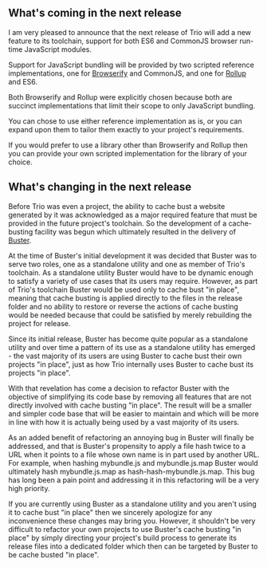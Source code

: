 <!--
template: articlepage
title: Next Feature Release
appendToTarget: true
category: news
tag: v5.0.0
articleTitle: "Next Feature Release"
activeHeaderItem: 3
socialMediaMetaTags:
- "<meta property='og:type' content='article'>"
- "<meta property='og:title' content='Next Feature Release'>"
- "<meta property='og:description' content='What/'s coming in the next feature release'>"
- "<meta property='og:url' content='https://gettriossg.com/blog/releases/2021/03/23/next-feature-release/'>"
- "<meta property='og:image' content='https://gettriossg.com/media/trio-social-media-image.png'>"
- "<meta name='twitter:card' content='summary_large_image'>"
- "<meta name='twitter:site' content='@gettriossg'>"
- "<meta name='twitter:creator' content='@jefftschwartz'>"
- "<meta name='twitter:title' content='Next Feature Release'>"
- "<meta name='twitter:description' content='What/'s coming in the next feature release'>"
- "<meta name='twitter:image' content='https://gettriossg.com/media/trio-social-media-image.png'>"
-->

## What's coming in the next release

I am very pleased to announce that the next release of Trio will add a new feature to its toolchain, support for both ES6 and CommonJS browser run-time JavaScript modules.

Support for JavaScript bundling will be provided by two scripted reference implementations, one for <a href="http://browserify.org/">Browserify</a> and CommonJS, and one for <a href="https://rollupjs.org/guide/en/">Rollup</a> and ES6.

Both Browserify and Rollup were explicitly chosen because both are succinct implementations that limit their scope to only JavaScript bundling.

You can chose to use either reference implementation as is, or you can expand upon them to tailor them exactly to your project's requirements.

If you would prefer to use a library other than Browserify and Rollup then you can provide your own scripted implementation for the library of your choice.

## What's changing in the next release

Before Trio was even a project, the ability to cache bust a website generated by it was acknowledged as a major required feature that must be provided in the future project's toolchain. So the development of a cache-busting facility was begun which ultimately resulted in the delivery of <a href="npmjs.com/package/@4awpawz/buster">Buster</a>.

At the time of Buster's initial development it was decided that Buster was to serve two roles, one as a standalone utility and one as member of Trio's toolchain. As a standalone utility Buster would have to be dynamic enough to satisfy a variety of use cases that its users may require. However, as part of Trio's toolchain Buster would be used only to cache bust "in place", meaning that cache busting is applied directly to the files in the release folder and no ability to restore or reverse the actions of cache busting would be needed because that could be satisfied by merely rebuilding the project for release.

Since its initial release, Buster has become quite popular as a standalone utility and over time a pattern of its use as a standalone utility has emerged - the vast majority of its users are using Buster to cache bust their own projects "in place", just as how Trio internally uses Buster to cache bust its projects "in place".

With that revelation has come a decision to refactor Buster with the objective of simplifying its code base by removing all features that are not directly involved with cache busting "in place". The result will be a smaller and simpler code base that will be easier to maintain and which will be more in line with how it is actually being used by a vast majority of its users.

As an added benefit of refactoring an annoying bug in Buster will finally be addressed, and that is Buster's propensity to apply a file hash twice to a URL when it points to a file whose own name is in part used by another URL. For example, when hashing mybundle.js and mybundle.js.map Buster would ultimately hash mybundle.js.map as hash-hash-mybundle.js.map. This bug has long been a pain point and addressing it in this refactoring will be a very high priority.

If you are currently using Buster as a standalone utility and you aren't using it to cache bust "in place" then we sincerely apologize for any inconvenience these changes may bring you. However, it shouldn't be very difficult to refactor your own projects to use Buster's cache busting "in place" by simply directing your project's build process to generate its release files into a dedicated folder which then can be targeted by Buster to be cache busted "in place".
<!-- end -->
